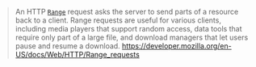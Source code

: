 > An HTTP [`Range`](https://developer.mozilla.org/en-US/docs/Web/HTTP/Headers/Range) request asks the server to send parts of a resource back to a client. Range requests are useful for various clients, including media players that support random access, data tools that require only part of a large file, and download managers that let users pause and resume a download.
https://developer.mozilla.org/en-US/docs/Web/HTTP/Range_requests